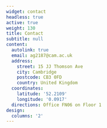 ```yaml
---
widget: contact
headless: true
active: true
weight: 130
title: Contact
subtitle: null
content:
  autolink: true
  email: ag2187@cam.ac.uk
  address:
    street: 15 JJ Thomson Ave
    city: Cambridge
    postcode: CB3 0FD
    country: United Kingdom
  coordinates:
    latitude: '52.2109'
    longitude: '0.0917'
  directions: Office FN06 on Floor 1
design:
  columns: '2'
---
```

